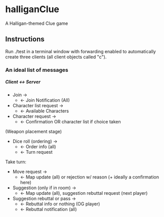# halliganClue
A Halligan-themed Clue game

## Instructions
Run ./test in a terminal window with forwarding enabled to automatically create three clients (all client objects called "c").




### An ideal list of messages
##### Client <-> Server

* Join ->
    * <-  Join Notification (All)
* Character list request ->
    * <- Available Characters
* Character request ->
    * <- Confirmation OR character list if choice taken

(Weapon placement stage)

* Dice roll (ordering) ->
    * <- Order info (all)
    * <- Turn request

Take turn:
* Move request ->
    * <- Map update (all) or rejection w/ reason (+ ideally a confirmation here)
* Suggestion (only if in room) ->
    * <- Map update (all), suggestion rebuttal request (next player)
* Suggestion rebuttal or pass ->
    * <- Rebuttal info or nothing (OG player)
    * <- Rebuttal notification (all)
    
